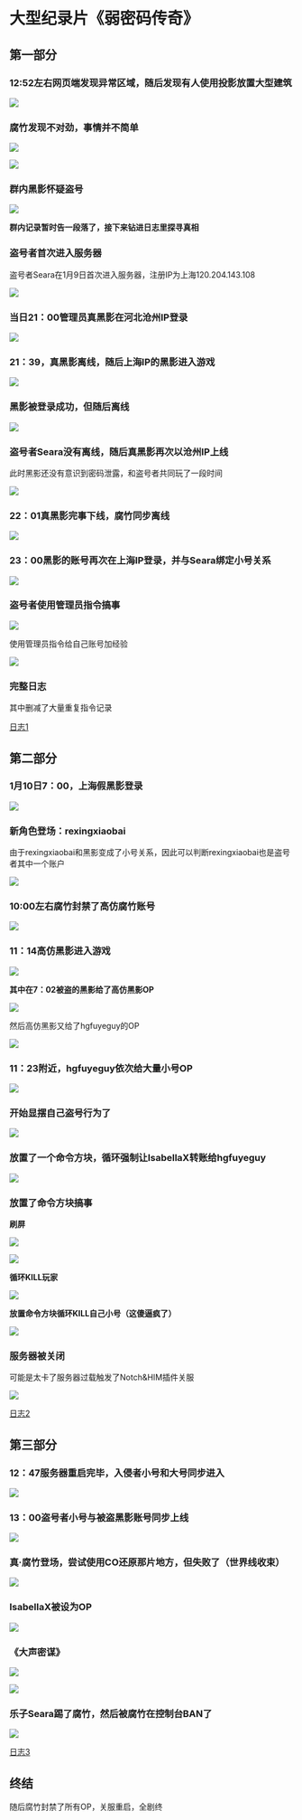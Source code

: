 # 大型纪录片《弱密码传奇》

## 第一部分

### 12:52左右网页端发现异常区域，随后发现有人使用投影放置大型建筑

![](/others/19事件/1.jpg)

### 腐竹发现不对劲，事情并不简单

![](/others/19事件/2.png)

![](/others/19事件/3.png)

### 群内黑影怀疑盗号

![](/others/19事件/4.jpg)

**群内记录暂时告一段落了，接下来钻进日志里探寻真相**

### 盗号者首次进入服务器

盗号者Seara在1月9日首次进入服务器，注册IP为上海120.204.143.108

![](/others/19事件/5.png)

### 当日21：00管理员真黑影在河北沧州IP登录

![](/others/19事件/6.png)

### 21：39，真黑影离线，随后上海IP的黑影进入游戏

![](/others/19事件/7.png)

### 黑影被登录成功，但随后离线

![](/others/19事件/8.png)

### 盗号者Seara没有离线，随后真黑影再次以沧州IP上线

此时黑影还没有意识到密码泄露，和盗号者共同玩了一段时间

![](/others/19事件/9.png)

### 22：01真黑影完事下线，腐竹同步离线

![](/others/19事件/10.png)

### 23：00黑影的账号再次在上海IP登录，并与Seara绑定小号关系

![](/others/19事件/11.png)

### 盗号者使用管理员指令搞事

![](/others/19事件/12.png)

使用管理员指令给自己账号加经验

![](/others/19事件/13.png)

### 完整日志

其中删减了大量重复指令记录

[日志1](/others/19事件/2025-01-09-3.log)

## 第二部分

### 1月10日7：00，上海假黑影登录

![](/others/19事件/14.png)

### 新角色登场：rexingxiaobai

由于rexingxiaobai和黑影变成了小号关系，因此可以判断rexingxiaobai也是盗号者其中一个账户

![](/others/19事件/15.png)

### 10:00左右腐竹封禁了高仿腐竹账号

![](/others/19事件/16.png)

### 11：14高仿黑影进入游戏

![](/others/19事件/17.png)

**其中在7：02被盗的黑影给了高仿黑影OP**

![](/others/19事件/18.png)

然后高仿黑影又给了hgfuyeguy的OP

![](/others/19事件/19.png)

### 11：23附近，hgfuyeguy依次给大量小号OP

![](/others/19事件/20.png)

### 开始显摆自己盗号行为了

![](/others/19事件/21.png)

### 放置了一个命令方块，循环强制让IsabellaX转账给hgfuyeguy

![](/others/19事件/22.png)

### 放置了命令方块搞事

**刷屏**

![](/others/19事件/23.png)

![](/others/19事件/25.png)

**循环KILL玩家**

![](/others/19事件/24.png)

**放置命令方块循环KILL自己小号（这傻逼疯了）**

![](/others/19事件/26.png)

### 服务器被关闭

可能是太卡了服务器过载触发了Notch&HIM插件关服

![](/others/19事件/27.png)

[日志2](/others/19事件/2025-01-10-2.log)

## 第三部分

### 12：47服务器重启完毕，入侵者小号和大号同步进入

![](/others/19事件/28.png)

### 13：00盗号者小号与被盗黑影账号同步上线

![](/others/19事件/29.png)

### 真·腐竹登场，尝试使用CO还原那片地方，但失败了（世界线收束）

![](/others/19事件/30.png)

### IsabellaX被设为OP

![](/others/19事件/31.png)

### 《大声密谋》

![](/others/19事件/32.png)

![](/others/19事件/33.png)

### 乐子Seara踢了腐竹，然后被腐竹在控制台BAN了

![](/others/19事件/34.png)

[日志3](others/19事件/2025-01-10-3.log)

## 终结

随后腐竹封禁了所有OP，关服重启，全剧终